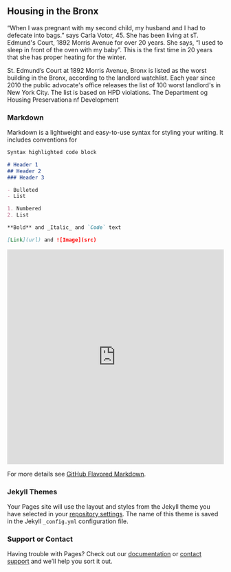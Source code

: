 ## Housing in the Bronx 

“When I was pregnant with my second child, my husband and I had to defecate into bags.” says Carla Votor, 45. She has been living at sT. Edmund's Court, 1892 Morris Avenue for over 20 years. She says, “I used to sleep in front of the oven with my baby”. This is the first time in 20 years that she has proper heating for the winter.

St. Edmund’s Court at 1892 Morris Avenue, Bronx is listed as the worst building in the Bronx, according to the landlord watchlist. Each year since 2010 the public advocate's office releases the list of 100 worst landlord's in New York City. The list is based on HPD violations. The Department og Housing Preservationa nf Development    

### Markdown

Markdown is a lightweight and easy-to-use syntax for styling your writing. It includes conventions for

```markdown
Syntax highlighted code block

# Header 1
## Header 2
### Header 3

- Bulleted
- List

1. Numbered
2. List

**Bold** and _Italic_ and `Code` text

[Link](url) and ![Image](src)
```
<iframe width='100%' height='500px' frameborder='0' src='https://nehap3.carto.com/builder/ff6f15d2-7623-4210-9770-d2230b2f84b2/embed'></iframe>

For more details see [GitHub Flavored Markdown](https://guides.github.com/features/mastering-markdown/).

### Jekyll Themes

Your Pages site will use the layout and styles from the Jekyll theme you have selected in your [repository settings](https://github.com/aditi-hudli/compjourno/settings). The name of this theme is saved in the Jekyll `_config.yml` configuration file.

### Support or Contact

Having trouble with Pages? Check out our [documentation](https://help.github.com/categories/github-pages-basics/) or [contact support](https://github.com/contact) and we’ll help you sort it out.
